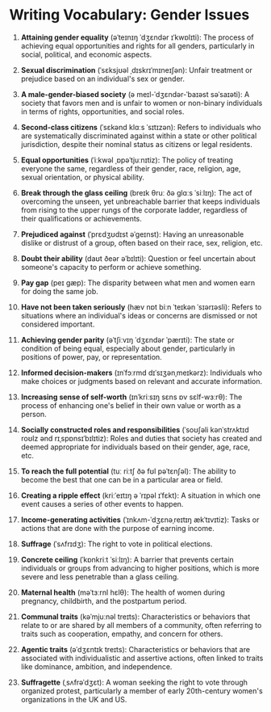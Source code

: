 # Writing Vocabulary: Gender Issues


1. **Attaining gender equality** (əˈteɪnɪŋ ˈdʒɛndər ɪˈkwɒlɪti): 
The process of achieving equal opportunities and rights for all genders, particularly in social, political, and economic aspects.

2. **Sexual discrimination** (ˈsɛksjʊəl ˌdɪskrɪˈmɪneɪʃən): 
Unfair treatment or prejudice based on an individual's sex or gender. 

3. **A male-gender-biased society** (ə meɪl-ˈdʒɛndər-ˈbaɪəst səˈsaɪəti): 
A society that favors men and is unfair to women or non-binary individuals in terms of rights, opportunities, and social roles.

4. **Second-class citizens** (ˈsɛkənd klɑːs ˈsɪtɪzən): 
Refers to individuals who are systematically discriminated against within a state or other political jurisdiction, despite their nominal status as citizens or legal residents.

5. **Equal opportunities** (ˈiːkwəl ˌɒpəˈtjuːnɪtiz): 
The policy of treating everyone the same, regardless of their gender, race, religion, age, sexual orientation, or physical ability.

6. **Break through the glass ceiling** (breɪk θruː ðə glɑːs ˈsiːlɪŋ): 
The act of overcoming the unseen, yet unbreachable barrier that keeps individuals from rising to the upper rungs of the corporate ladder, regardless of their qualifications or achievements.

7. **Prejudiced against** (ˈprɛdʒʊdɪst əˈɡeɪnst): 
Having an unreasonable dislike or distrust of a group, often based on their race, sex, religion, etc.

8. **Doubt their ability** (daʊt ðeər əˈbɪlɪti): 
Question or feel uncertain about someone's capacity to perform or achieve something.

9. **Pay gap** (peɪ gæp): 
The disparity between what men and women earn for doing the same job.

10. **Have not been taken seriously** (hæv nɒt biːn ˈteɪkən ˈsɪərɪəsli): 
Refers to situations where an individual's ideas or concerns are dismissed or not considered important.

11. **Achieving gender parity** (əˈtʃiːvɪŋ ˈdʒɛndər ˈpærɪti): 
The state or condition of being equal, especially about gender, particularly in positions of power, pay, or representation.

12. **Informed decision-makers** (ɪnˈfɔːrmd dɪˈsɪʒənˌmeɪkərz): 
Individuals who make choices or judgments based on relevant and accurate information.

13. **Increasing sense of self-worth** (ɪnˈkriːsɪŋ sɛns ɒv sɛlf-wɜːrθ): 
The process of enhancing one's belief in their own value or worth as a person.

14. **Socially constructed roles and responsibilities** (ˈsoʊʃəli kənˈstrʌktɪd roʊlz ənd rɪˌspɒnsɪˈbɪlɪtiz): 
Roles and duties that society has created and deemed appropriate for individuals based on their gender, age, race, etc.

15. **To reach the full potential** (tuː riːtʃ ðə fʊl pəˈtɛnʃəl): 
The ability to become the best that one can be in a particular area or field.

16. **Creating a ripple effect** (kriːˈeɪtɪŋ ə ˈrɪpəl ɪˈfɛkt): 
A situation in which one event causes a series of other events to happen.

17. **Income-generating activities** (ˈɪnkʌm-ˈdʒɛnəˌreɪtɪŋ ækˈtɪvɪtiz): 
Tasks or actions that are done with the purpose of earning income.

18. **Suffrage** (ˈsʌfrɪdʒ): 
The right to vote in political elections.

19. **Concrete ceiling** (ˈkɒnkriːt ˈsiːlɪŋ): 
A barrier that prevents certain individuals or groups from advancing to higher positions, which is more severe and less penetrable than a glass ceiling.

20. **Maternal health** (məˈtɜːrnl hɛlθ): 
The health of women during pregnancy, childbirth, and the postpartum period.

21. **Communal traits** (kəˈmjuːnəl treɪts): 
Characteristics or behaviors that relate to or are shared by all members of a community, often referring to traits such as cooperation, empathy, and concern for others.

22. **Agentic traits** (əˈdʒɛntɪk treɪts): 
Characteristics or behaviors that are associated with individualistic and assertive actions, often linked to traits like dominance, ambition, and independence.

23. **Suffragette** (ˌsʌfrəˈdʒɛt): 
A woman seeking the right to vote through organized protest, particularly a member of early 20th-century women's organizations in the UK and US.
